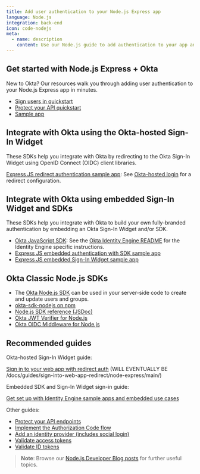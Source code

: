 ```yaml
---
title: Add user authentication to your Node.js Express app
language: Node.js
integration: back-end
icon: code-nodejs
meta:
  - name: description
    content: Use our Node.js guide to add authentication to your app and our Node.js SDK to create and update users and groups.
---
```


## Get started with Node.js Express + Okta

New to Okta? Our resources walk you through adding user authentication to your Node.js Express app in minutes.

<ul class='language-ctas'>
	<li>
		<a href='#' class='Button--blueDarkOutline' data-proofer-ignore>
			<span>Sign users in quickstart</span>
		</a>
	</li>
	  <li>
    <a href='/docs/guides/protect-your-api/nodeexpress/main/' class='Button--blueDarkOutline' data-proofer-ignore>
      <span>Protect your API quickstart</span>
    </a>
  </li>
	<li>
		<a href='https://github.com/okta/samples-nodejs-express-4' class='Button--blueDarkOutline' data-proofer-ignore>
			<span>Sample app</span>
		</a>
	</li>
</ul>

## Integrate with Okta using the Okta-hosted Sign-In Widget

These SDKs help you integrate with Okta by redirecting to the Okta Sign-In Widget using OpenID Connect (OIDC) client libraries.

[Express JS redirect authentication sample app](https://github.com/okta/samples-nodejs-express-4): See [Okta-hosted login](https://github.com/okta/samples-nodejs-express-4/tree/master/okta-hosted-login) for a redirect configuration.

## Integrate with Okta using embedded Sign-In Widget and SDKs

These SDKs help you integrate with Okta to build your own fully-branded authentication by embedding an Okta Sign-In Widget and/or SDK.

* [Okta JavaScript SDK](https://github.com/okta/okta-auth-js): See the [Okta Identity Engine README](https://github.com/okta/okta-auth-js/blob/master/docs/idx.md) for the Identity Engine specific instructions.
* [Express JS embedded authentication with SDK sample app](https://github.com/okta/okta-auth-js/tree/master/samples/generated/express-embedded-auth-with-sdk)
* [Express JS embedded Sign-In Widget sample app](https://github.com/okta/okta-auth-js/tree/master/samples/generated/express-embedded-sign-in-widget)

## Okta Classic Node.js SDKs

* The [Okta Node.js SDK](https://github.com/okta/okta-sdk-nodejs) can be used in your server-side code to create and update users and groups.
* [okta-sdk-nodejs on npm](https://www.npmjs.com/package/@okta/okta-sdk-nodejs)
* [Node.js SDK reference (JSDoc)](https://developer.okta.com/okta-sdk-nodejs/jsdocs/)
* [Okta JWT Verifier for Node.js](https://github.com/okta/okta-jwt-verifier-js)
* [Okta OIDC Middleware for Node.js](https://github.com/okta/okta-oidc-middleware)

## Recommended guides

Okta-hosted Sign-In Widget guide:

[Sign in to your web app with redirect auth](#) (WILL EVENTUALLY BE /docs/guides/sign-into-web-app-redirect/node-express/main/)

Embedded SDK and Sign-In Widget sign-in guide:

[Get set up with Identity Engine sample apps and embedded use cases](/docs/guides/oie-embedded-common-org-setup/nodejs/main/)

Other guides:

* [Protect your API endpoints](/docs/guides/protect-your-api/nodeexpress/main/)
* [Implement the Authorization Code flow](/docs/guides/implement-grant-type/authcode/main/)
* [Add an identity provider (includes social login)](/docs/guides/identity-providers/)
* [Validate access tokens](/docs/guides/validate-access-tokens)
* [Validate ID tokens](/docs/guides/validate-id-tokens)

> **Note**: Browse our [Node.js Developer Blog posts](/search/#q=node&f:@commonoktasource=[Developer%20blog]) for further useful topics.
